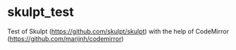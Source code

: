 skulpt_test
===========

Test of Skulpt (https://github.com/skulpt/skulpt) with the help of CodeMirror (https://github.com/marijnh/codemirror)
